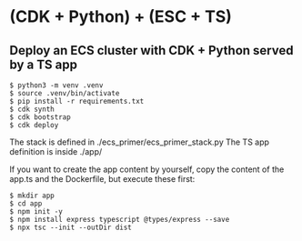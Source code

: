
# (CDK + Python) + (ESC + TS)

## Deploy an ECS cluster with CDK + Python served by a TS app

```
$ python3 -m venv .venv
$ source .venv/bin/activate
$ pip install -r requirements.txt
$ cdk synth
$ cdk bootstrap
$ cdk deploy
```

The stack is defined in ./ecs_primer/ecs_primer_stack.py
The TS app definition is inside ./app/


If you want to create the app content by yourself, copy the content of the app.ts and the Dockerfile, but execute these first:
```
$ mkdir app
$ cd app
$ npm init -y
$ npm install express typescript @types/express --save
$ npx tsc --init --outDir dist
```
